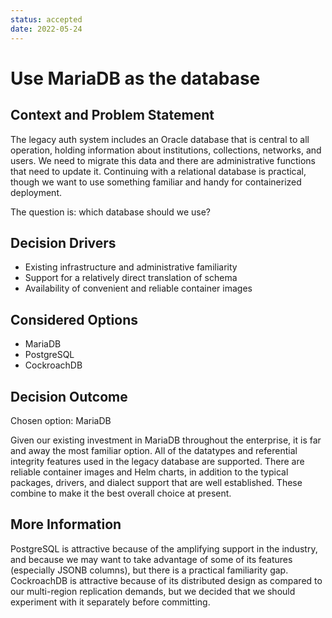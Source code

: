 ```yaml
---
status: accepted
date: 2022-05-24
---
```

# Use MariaDB as the database

## Context and Problem Statement

The legacy auth system includes an Oracle database that is central to all
operation, holding information about institutions, collections, networks, and
users. We need to migrate this data and there are administrative functions that
need to update it. Continuing with a relational database is practical, though
we want to use something familiar and handy for containerized deployment.

The question is: which database should we use?

## Decision Drivers

* Existing infrastructure and administrative familiarity
* Support for a relatively direct translation of schema
* Availability of convenient and reliable container images

## Considered Options

* MariaDB
* PostgreSQL
* CockroachDB

## Decision Outcome

Chosen option: MariaDB

Given our existing investment in MariaDB throughout the enterprise, it is far
and away the most familiar option. All of the datatypes and referential
integrity features used in the legacy database are supported. There are
reliable container images and Helm charts, in addition to the typical packages,
drivers, and dialect support that are well established. These combine to make
it the best overall choice at present.


## More Information
  
PostgreSQL is attractive because of the amplifying support in the industry, and
because we may want to take advantage of some of its features (especially JSONB
columns), but there is a practical familiarity gap. CockroachDB is attractive
because of its distributed design as compared to our multi-region replication
demands, but we decided that we should experiment with it separately before
committing.

